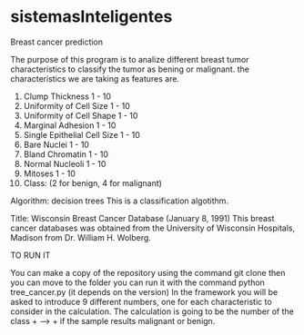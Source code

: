 # sistemasInteligentes

Breast cancer prediction

The purpose of this program is to analize different breast tumor characteristics to classify the tumor as bening or malignant. 
the characteristics we are taking as features are.


   1. Clump Thickness               1 - 10
   2. Uniformity of Cell Size       1 - 10
   3. Uniformity of Cell Shape      1 - 10
   4. Marginal Adhesion             1 - 10
   5. Single Epithelial Cell Size   1 - 10
   6. Bare Nuclei                   1 - 10
   7. Bland Chromatin               1 - 10
   8. Normal Nucleoli               1 - 10
   9. Mitoses                       1 - 10
  10. Class:                        (2 for benign, 4 for malignant)



Algorithm: decision trees
This is a classification algotithm. 

Title: Wisconsin Breast Cancer Database (January 8, 1991) This breast cancer databases was obtained from the University of Wisconsin Hospitals, Madison from Dr. William H. Wolberg. 

TO RUN IT 

You can make a copy of the repository using the command git clone then you can move to the folder 
you can run it with the command python tree_cancer.py (it depends on the version)
In the framework you will be asked to introduce 9 different numbers, one for each characteristic to consider in the calculation.
The calculation is going to be the number of the class + --> + if the sample results malignant or benign.
